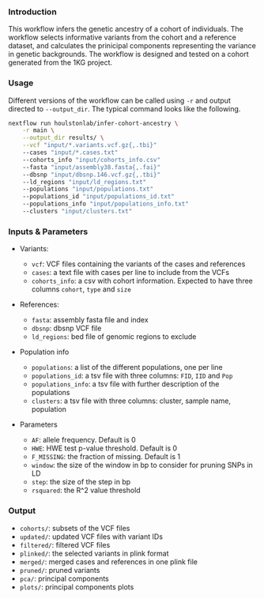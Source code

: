 ### Introduction

This workflow infers the genetic ancestry of a cohort of individuals. 
The workflow selects informative variants from the cohort and a reference 
dataset, and calculates the prinicipal components representing the variance in
genetic backgrounds. The workflow is designed and tested on a cohort generated 
from the 1KG project.

### Usage

Different versions of the workflow can be called using `-r` and output directed
to `--output_dir`. The typical command looks like the following. 

```bash
nextflow run houlstonlab/infer-cohort-ancestry \
    -r main \
    --output_dir results/ \
    --vcf "input/*.variants.vcf.gz{,.tbi}"
    --cases "input/*.cases.txt"
    --cohorts_info "input/cohorts_info.csv"
    --fasta "input/assembly38.fasta{,.fai}"
    --dbsnp "input/dbsnp.146.vcf.gz{,.tbi}"
    --ld_regions "input/ld_regions.txt"
    --populations "input/populations.txt"
    --populations_id "input/populations_id.txt"
    --populations_info "input/populations_info.txt"
    --clusters "input/clusters.txt"
```

### Inputs & Parameters

- Variants:
    - `vcf`: VCF files containing the variants of the cases and references
    - `cases`: a text file with cases per line to include from the VCFs
    - `cohorts_info`: a csv with cohort information. Expected to have three 
    columns `cohort`, `type` and `size`

- References:
    - `fasta`: assembly fasta file and index
    - `dbsnp`: dbsnp VCF file
    - `ld_regions`: bed file of genomic regions to exclude

- Population info
    - `populations`: a list of the different populations, one per line
    - `populations_id`: a tsv file with three columns: `FID`, `IID` and `Pop`
    - `populations_info`: a tsv file with further description of the populations
    - `clusters`: a tsv file with three columns: cluster, sample name, population

- Parameters
    - `AF`: allele frequency. Default is 0
    - `HWE`: HWE test p-value threshold. Default is 0
    - `F_MISSING`: the fraction of missing. Default is 1
    - `window`: the size of the window in bp to consider for pruning SNPs in LD 
    - `step`: the size of the step in bp 
    - `rsquared`: the R^2 value threshold
    
### Output

- `cohorts/`: subsets of the VCF files
- `updated/`: updated VCF files with variant IDs
- `filtered/`: filtered VCF files
- `plinked/`: the selected variants in plink format
- `merged/`: merged cases and references in one plink file
- `pruned/`: pruned variants
- `pca/`: principal components
- `plots/`: principal components plots
